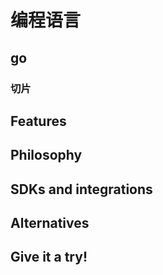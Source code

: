 # 编程语言

## go

### 切片

## Features

## Philosophy

## SDKs and integrations

## Alternatives

## Give it a try!
